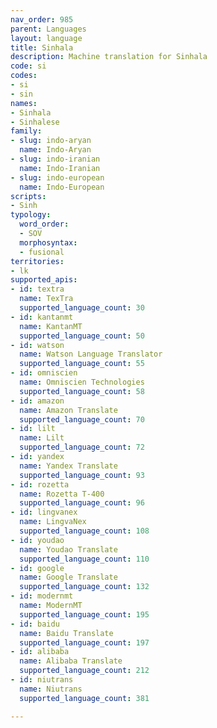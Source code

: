```yaml
---
nav_order: 985
parent: Languages
layout: language
title: Sinhala
description: Machine translation for Sinhala
code: si
codes:
- si
- sin
names:
- Sinhala
- Sinhalese
family:
- slug: indo-aryan
  name: Indo-Aryan
- slug: indo-iranian
  name: Indo-Iranian
- slug: indo-european
  name: Indo-European
scripts:
- Sinh
typology:
  word_order:
  - SOV
  morphosyntax:
  - fusional
territories:
- lk
supported_apis:
- id: textra
  name: TexTra
  supported_language_count: 30
- id: kantanmt
  name: KantanMT
  supported_language_count: 50
- id: watson
  name: Watson Language Translator
  supported_language_count: 55
- id: omniscien
  name: Omniscien Technologies
  supported_language_count: 58
- id: amazon
  name: Amazon Translate
  supported_language_count: 70
- id: lilt
  name: Lilt
  supported_language_count: 72
- id: yandex
  name: Yandex Translate
  supported_language_count: 93
- id: rozetta
  name: Rozetta T-400
  supported_language_count: 96
- id: lingvanex
  name: LingvaNex
  supported_language_count: 108
- id: youdao
  name: Youdao Translate
  supported_language_count: 110
- id: google
  name: Google Translate
  supported_language_count: 132
- id: modernmt
  name: ModernMT
  supported_language_count: 195
- id: baidu
  name: Baidu Translate
  supported_language_count: 197
- id: alibaba
  name: Alibaba Translate
  supported_language_count: 212
- id: niutrans
  name: Niutrans
  supported_language_count: 381

---
```


